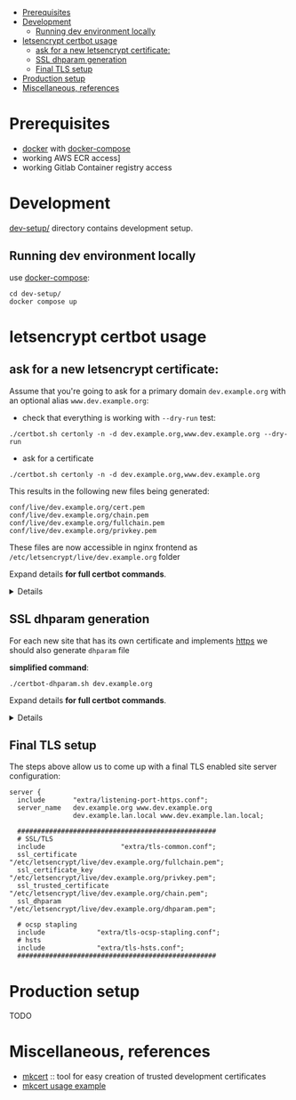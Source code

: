<a name="readme-top"></a>
<br />
<!--ts-->
* [Prerequisites](#prerequisites)
* [Development](#development)
  * [Running dev environment locally](#running-dev-environment-locally)
* [letsencrypt certbot usage](#letsencrypt-certbot-usage)
  * [ask for a new letsencrypt certificate:](#ask-for-a-new-letsencrypt-certificate)
  * [SSL dhparam generation](#ssl-dhparam-generation)
  * [Final TLS setup](#final-tls-setup)
* [Production setup](#production-setup)
* [Miscellaneous, references](#miscellaneous-references)
<!--te-->

# Prerequisites

* [docker] with [docker-compose]
* working AWS ECR access]
* working Gitlab Container registry access

# Development

[dev-setup/](dev-setup/) directory contains development setup.

## Running dev environment locally

use [docker-compose]:

```
cd dev-setup/
docker compose up
```

# letsencrypt certbot usage

## ask for a new letsencrypt certificate:

Assume that you're going to ask for a primary domain `dev.example.org` with
an optional alias `www.dev.example.org`:

* check that everything is working with `--dry-run` test:
```
./certbot.sh certonly -n -d dev.example.org,www.dev.example.org --dry-run
```

* ask for a certificate
```
./certbot.sh certonly -n -d dev.example.org,www.dev.example.org
```

This results in the following new files being generated:
```
conf/live/dev.example.org/cert.pem
conf/live/dev.example.org/chain.pem
conf/live/dev.example.org/fullchain.pem
conf/live/dev.example.org/privkey.pem
```

These files are now accessible in nginx frontend as `/etc/letsencrypt/live/dev.example.org` folder

Expand details **for full certbot commands**.
<details>

* check that everything is working with `--dry-run` test:
```
docker compose run certbot certonly \
  --agree-tos \
  --email info@example.org \
  --webroot \
  -w /var/www/certbot   \
  -n \
  --dry-run \
  -d dev.example.org,www.dev.example.org
```

* ask for a certificate
```
docker compose run certbot certonly \
  --agree-tos \
  --email info@example.org \
  --webroot \
  -w /var/www/certbot   \
  -n \
  -d dev.example.org,www.dev.example.org

[+] Building 0.0s (0/0)                                                                                                                                                                                                      docker:default
[+] Building 0.0s (0/0)                                                                                                                                                                                                      docker:default
Saving debug log to /var/log/letsencrypt/letsencrypt.log
Account registered.
Requesting a certificate for dev.example.org and www.dev.example.org

Successfully received certificate.
Certificate is saved at: /etc/letsencrypt/live/dev.example.org/fullchain.pem
Key is saved at:         /etc/letsencrypt/live/dev.example.org/privkey.pem
This certificate expires on 2024-01-28.
These files will be updated when the certificate renews.
```

This results in the following new files being generated:
```
conf/live/dev.example.org/cert.pem
conf/live/dev.example.org/chain.pem
conf/live/dev.example.org/fullchain.pem
conf/live/dev.example.org/privkey.pem
```

These files are now accessible in nginx frontend as `/etc/letsencrypt/live/dev.example.org` folder

</details>

## SSL dhparam generation

For each new site that has its own certificate and implements [https] we should also generate `dhparam` file

**simplified command**:
```
./certbot-dhparam.sh dev.example.org
```

Expand details **for full certbot commands**.
<details>

```
docker compose run --entrypoint= certbot \
  openssl \
  dhparam \
  -out /etc/letsencrypt/live/dev.example.org/dhparam.pem \
  2048
```

</details>

## Final TLS setup

The steps above allow us to come up with a final TLS enabled site server configuration:

```nginx
server {
  include       "extra/listening-port-https.conf";
  server_name   dev.example.org www.dev.example.org
                dev.example.lan.local www.dev.example.lan.local;

  ##################################################
  # SSL/TLS
  include                   "extra/tls-common.conf";
  ssl_certificate           "/etc/letsencrypt/live/dev.example.org/fullchain.pem";
  ssl_certificate_key       "/etc/letsencrypt/live/dev.example.org/privkey.pem";
  ssl_trusted_certificate   "/etc/letsencrypt/live/dev.example.org/chain.pem";
  ssl_dhparam               "/etc/letsencrypt/live/dev.example.org/dhparam.pem";

  # ocsp stapling
  include             "extra/tls-ocsp-stapling.conf";
  # hsts
  include             "extra/tls-hsts.conf";
  ##################################################
```

# Production setup

TODO

# Miscellaneous, references

* [mkcert] :: tool for easy creation of trusted development certificates
* [mkcert usage example](./dev-setup/data/frontend/nginx/tls/)

[docker]: https://docker.com
[docker-compose]: https://docs.docker.com/compose/
[mkcert]: https://github.com/FiloSottile/mkcert
[letsencrypt]: https://letsencrypt.org/
[https]: https://en.wikipedia.org/wiki/HTTPS
[mkcert]: https://github.com/FiloSottile/mkcert
